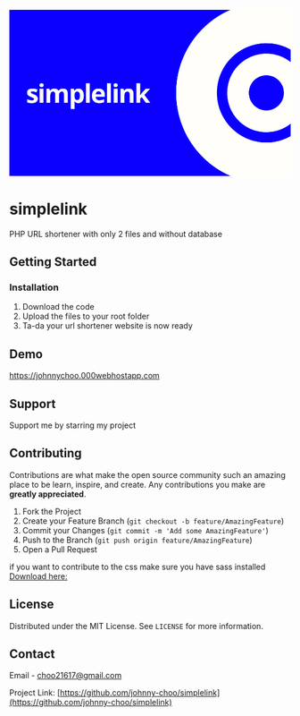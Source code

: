 <!-- simplelink -->
![simplelink](simplelink.png)

# simplelink
PHP URL shortener with only 2 files and without database

<!-- GETTING STARTED -->
## Getting Started

### Installation

1. Download the code
2. Upload the files to your root folder
3. Ta-da your url shortener website is now ready



<!-- DEMO -->
## Demo

https://johnnychoo.000webhostapp.com

<!-- SUPPORT -->
## Support
Support me by starring my project


<!-- CONTRIBUTING -->
## Contributing

Contributions are what make the open source community such an amazing place to be learn, inspire, and create. Any contributions you make are **greatly appreciated**.


1. Fork the Project
2. Create your Feature Branch (`git checkout -b feature/AmazingFeature`)
3. Commit your Changes (`git commit -m 'Add some AmazingFeature'`)
4. Push to the Branch (`git push origin feature/AmazingFeature`)
5. Open a Pull Request

if you want to contribute to the css make sure you have sass installed <a href="https://sass-lang.com/guide">Download here:</a>
<!-- LICENSE -->
## License

Distributed under the MIT License. See `LICENSE` for more information.



<!-- CONTACT -->
## Contact

Email - choo21617@gmail.com

Project Link: [https://github.com/johnny-choo/simplelink](https://github.com/johnny-choo/simplelink)
